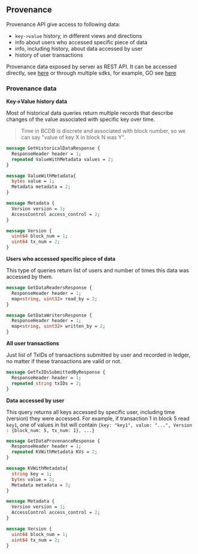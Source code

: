 ## Provenance
Provenance API give access to following data:
- `key->value` history, in different views and directions
- info about users who accessed specific piece of data
- info, including history, about data accessed by user
- history of user transactions

Provenance data exposed by server as REST API. It can be accessed directly, see [here](../curl/provenance.md) or through multiple sdks, for example, GO see [here](https://github.com/IBM-Blockchain/bcdb-sdk/tree/main/docs/provenance.md)

### Provenance data

__Key->Value history data__

Most of historical data queries return multiple records that describe changes of the value associated with specific key over time. 
> Time in BCDB is discrete and associated with block number, so we can say "value of key X in block N was Y". 

```protobuf
message GetHistoricalDataResponse {
  ResponseHeader header = 1;
  repeated ValueWithMetadata values = 2;
}

message ValueWithMetadata{
  bytes value = 1;
  Metadata metadata = 2;
}

message Metadata {
  Version version = 1;
  AccessControl access_control = 2;
}

message Version {
  uint64 block_num = 1;
  uint64 tx_num = 2;
}
```

__Users who accessed specific piece of data__

This type of queries return list of users and number of times this data was accessed by them.

```protobuf
message GetDataReadersResponse {
  ResponseHeader header = 1;
  map<string, uint32> read_by = 2;
}

message GetDataWritersResponse {
  ResponseHeader header = 1;
  map<string, uint32> written_by = 2;
}
```

__All user transactions__

Just list of TxIDs of transactions submitted by user and recorded in ledger, no matter if these transactions are valid or not.

```protobuf
message GetTxIDsSubmittedByResponse {
  ResponseHeader header = 1;
  repeated string txIDs = 2;
}
```

__Data accessed by user__

This query returns all keys accessed by specific user, including time (version) they were accessed.
For example, if transaction 1 in block 5 read `key1`, one of values in list will contain `{key: "key1", value: "...", Version : {block_num: 5, tx_num: 1}, ...}` 

```protobuf
message GetDataProvenanceResponse {
  ResponseHeader header = 1;
  repeated KVWithMetadata KVs = 2;
}

message KVWithMetadata{
  string key = 1;
  bytes value = 2;
  Metadata metadata = 3;
}

message Metadata {
  Version version = 1;
  AccessControl access_control = 2;
}

message Version {
  uint64 block_num = 1;
  uint64 tx_num = 2;
}
```